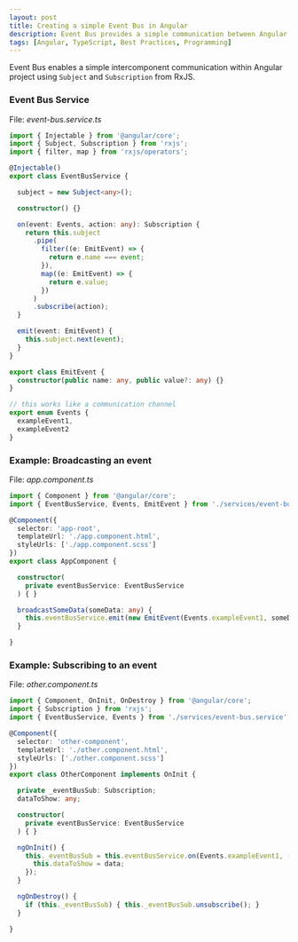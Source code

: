 ```yaml
---
layout: post
title: Creating a simple Event Bus in Angular
description: Event Bus provides a simple communication between Angular components.
tags: [Angular, TypeScript, Best Practices, Programming]
---
```


Event Bus enables a simple intercomponent communication within Angular project using `Subject` and `Subscription` from RxJS.

### Event Bus Service

File: _event-bus.service.ts_

```ts
import { Injectable } from '@angular/core';
import { Subject, Subscription } from 'rxjs';
import { filter, map } from 'rxjs/operators';

@Injectable()
export class EventBusService {

  subject = new Subject<any>();

  constructor() {}

  on(event: Events, action: any): Subscription {
    return this.subject
      .pipe(
        filter((e: EmitEvent) => {
          return e.name === event;
        }),
        map((e: EmitEvent) => {
          return e.value;
        })
      )
      .subscribe(action);
  }

  emit(event: EmitEvent) {
    this.subject.next(event);
  }
}

export class EmitEvent {
  constructor(public name: any, public value?: any) {}
}

// this works like a communication channel
export enum Events {
  exampleEvent1,
  exampleEvent2
}
```



### Example: Broadcasting an event

File: _app.component.ts_

```ts
import { Component } from '@angular/core';
import { EventBusService, Events, EmitEvent } from './services/event-bus.service';

@Component({
  selector: 'app-root',
  templateUrl: './app.component.html',
  styleUrls: ['./app.component.scss']
})
export class AppComponent {

  constructor(
    private eventBusService: EventBusService
  ) { }

  broadcastSomeData(someData: any) {
    this.eventBusService.emit(new EmitEvent(Events.exampleEvent1, someData));
  }

}
```

### Example: Subscribing to an event

File: _other.component.ts_

```ts
import { Component, OnInit, OnDestroy } from '@angular/core';
import { Subscription } from 'rxjs';
import { EventBusService, Events } from './services/event-bus.service';

@Component({
  selector: 'other-component',
  templateUrl: './other.component.html',
  styleUrls: ['./other.component.scss']
})
export class OtherComponent implements OnInit {

  private _eventBusSub: Subscription;
  dataToShow: any;

  constructor(
    private eventBusService: EventBusService
  ) { }

  ngOnInit() {
    this._eventBusSub = this.eventBusService.on(Events.exampleEvent1, (data: any) => {
      this.dataToShow = data;
    });
  }

  ngOnDestroy() {
    if (this._eventBusSub) { this._eventBusSub.unsubscribe(); }
  }

}
```